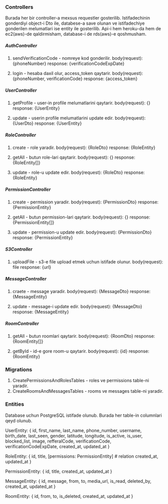 ### Controllers
Burada her bir controller-a mexsus requestler gosterilib. 
Istifadechinin gonderdiyi object-i Dto ile, databese-a save 
olunan ve istifadechiye gonderilen melumatlari ise entity 
ile gosterilib. Api-i hem heroku-da hem de ec2(aws)-de 
qaldirmisham, database-i de rds(aws)-e qoshmusham.

##### AuthController
1. sendVerificationCode - nomreye kod gonderilir.
body(request): {phoneNumber}
response: {verificationCodeExpDate}

2. login - hesaba daxil olur, access_token qaytarir.
body(request): {phoneNumber, verificationCode}
response: {access_token}


##### UserController
1. getProfile - user-in profile melumatlarini qaytarir.
body(request): {}
response: {UserEntity}

2. update - userin profile melumatlarini update edir.
body(request): {UserDto}
response: {UserEntity}


##### RoleController
1. create - role yaradir.
body(request): {RoleDto}
response: {RoleEntity}

2. getAll - butun role-lari qaytarir.
body(request): {}
response: {RoleEntity[]}

3. update - role-u update edir.
body(request): {RoleDto}
response: {RoleEntity}


##### PermissionController
1. create - permission yaradir.
body(request): {PermissionDto}
response: {PermissionEntity}

2. getAll - butun permission-lari qaytarir.
body(request): {}
response: {PermissionEntity[]}

3. update - permission-u update edir.
body(request): {PermissionDto}
response: {PermissionEntity}


##### S3Controller
1. uploadFile - s3-e file upload etmek uchun istifade olunur.
body(request): file
response: {url}


##### MessageController
1. craete - message yaradir.
body(request): {MessageDto}
response: {MessageEntity}

2. update - message-i update edir.
body(request): {MessageDto}
response: {MessageEntity}


##### RoomController
1. getAll - butun roomlari qaytarir.
body(request): {RoomDto}
response: {RoomEntity[]}

2. getById - id-e gore room-u qaytarir.
body(request): {id}
response: {RoomEntity}


### Migrations
1. CreatePermissionsAndRolesTables - roles ve permissions table-ni yaradir.
2. CreateRoomsAndMessagesTables - rooms ve messages table-ni yaradir.

### Entities
Database uchun PostgreSQL istifade olunub. 
Burada her table-in columnlari qeyd olunub.

UserEntity: {
  id,
  first_name,
  last_name,
  phone_number,
  username,
  birth_date,
  last_seen,
  gender,
  latitude,
  longitude,
  is_active,
  is_user,
  blocked_list,
  image,
  refferalCode,
  verificationCode,
  verificationCodeExpDate,
  created_at,
  updated_at
}

RoleEntity: {
  id,
  title,
  [permissions: PermissionEntity]  # relation
  created_at,
  updated_at
}

PermissionEntity: {
  id,
  title,
  created_at,
  updated_at
}

MessageEntity: {
  id,
  message,
  from,
  to,
  media_url,
  is_read,
  deleted_by,
  created_at,
  updated_at
}

RoomEntity: {
  id,
  from,
  to,
  is_deleted,
  created_at,
  updated_at
}

